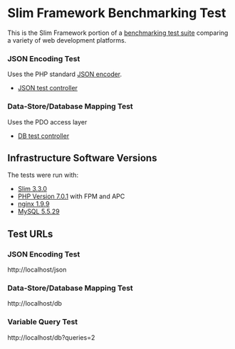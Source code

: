 # Slim Framework Benchmarking Test

This is the Slim Framework portion of a [benchmarking test suite](../) comparing a variety of web development platforms.

### JSON Encoding Test
Uses the PHP standard [JSON encoder](http://www.php.net/manual/en/function.json-encode.php).

* [JSON test controller](index.php)


### Data-Store/Database Mapping Test
Uses the PDO access layer

* [DB test controller](index.php)


## Infrastructure Software Versions
The tests were run with:

* [Slim 3.3.0](http://www.slimframework.com/)
* [PHP Version 7.0.1](http://www.php.net/) with FPM and APC
* [nginx 1.9.9](http://nginx.org/)
* [MySQL 5.5.29](https://dev.mysql.com/)

## Test URLs
### JSON Encoding Test

http://localhost/json

### Data-Store/Database Mapping Test

http://localhost/db

### Variable Query Test
    
http://localhost/db?queries=2
